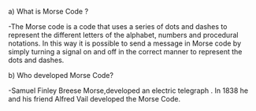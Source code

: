 a) What is Morse Code ?

-The Morse code is a code that uses a series of dots and dashes to represent the different letters of the alphabet, numbers and procedural notations. In this way it is possible to send a message in Morse code by simply turning a signal on and off in the correct manner to represent the dots and dashes.



b) Who developed Morse Code?

-Samuel Finley Breese Morse,developed an electric telegraph . In 1838 he and his friend Alfred Vail developed the Morse Code.
